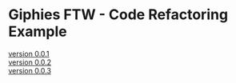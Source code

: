 # Giphies FTW - Code Refactoring Example

[version 0.0.1](https://github.com/joostf/giphies-ftw/tree/main/version-0.0.1)  
[version 0.0.2](https://github.com/joostf/giphies-ftw/tree/main/version-0.0.2)  
[version 0.0.3](https://github.com/joostf/giphies-ftw/tree/main/version-0.0.3)  
